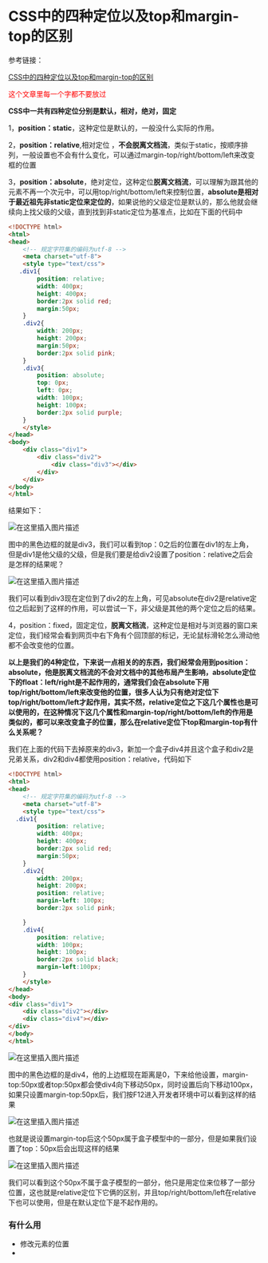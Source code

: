 # CSS中的四种定位以及top和margin-top的区别

参考链接：

[CSS中的四种定位以及top和margin-top的区别](https://blog.csdn.net/qq_40935723/article/details/100182374)

<span style="color:red">这个文章里每一个字都不要放过</span>

**CSS中一共有四种定位分别是默认，相对，绝对，固定**

1，**position：static**，这种定位是默认的，一般没什么实际的作用。

2，**position：relative**,相对定位 ，**不会脱离文档流**，类似于static，按顺序排列，一般设置也不会有什么变化，可以通过margin-top/right/bottom/left来改变框的位置

3，**position：absolute**，绝对定位，这种定位**脱离文档流**，可以理解为跟其他的元素不再一个次元中，可以用top/right/bottom/left来控制位置，**absolute是相对于最近祖先非static定位来定位的**，如果说他的父级定位是默认的，那么他就会继续向上找父级的父级，直到找到非static定位为基准点，比如在下面的代码中

```html
<!DOCTYPE html>
<html>
<head>
    <!-- 规定字符集的编码为utf-8 -->
    <meta charset="utf-8">
    <style type="text/css">
   .div1{
        position: relative;
        width: 400px;
        height: 400px;
        border:2px solid red;
        margin:50px;
    }
    .div2{
        width: 200px;
        height: 200px;
        margin:50px;
        border:2px solid pink;
    }
    .div3{
        position: absolute;
        top: 0px;
        left: 0px;
        width: 100px;
        height: 100px;
        border:2px solid purple;
    }
    </style>
</head>
<body>
	<div class="div1">
    	<div class="div2">
        	<div class="div3"></div>
    	</div>
	</div>
</body>
</html>

```

结果如下：

![在这里插入图片描述](https://img-blog.csdnimg.cn/2019090113183314.png?x-oss-process=image/watermark,type_ZmFuZ3poZW5naGVpdGk,shadow_10,text_aHR0cHM6Ly9ibG9nLmNzZG4ubmV0L3FxXzQwOTM1NzIz,size_16,color_FFFFFF,t_70)

图中的黑色边框的就是div3，我们可以看到top：0之后的位置在div1的左上角，但是div1是他父级的父级，但是我们要是给div2设置了position：relative之后会是怎样的结果呢？

![在这里插入图片描述](https://img-blog.csdnimg.cn/20190901132022335.png?x-oss-process=image/watermark,type_ZmFuZ3poZW5naGVpdGk,shadow_10,text_aHR0cHM6Ly9ibG9nLmNzZG4ubmV0L3FxXzQwOTM1NzIz,size_16,color_FFFFFF,t_70)

我们可以看到div3现在定位到了div2的左上角，可见absolute在div2是relative定位之后起到了这样的作用，可以尝试一下，非父级是其他的两个定位之后的结果。

4，position：fixed，固定定位，**脱离文档流**，这种定位是相对与浏览器的窗口来定位，我们经常会看到网页中右下角有个回顶部的标记，无论鼠标滑轮怎么滑动他都不会改变他的位置。

**以上是我们的4种定位，下来说一点相关的的东西，我们经常会用到position：absolute，他是脱离文档流的不会对文档中的其他布局产生影响，absolute定位下的float：left/right是不起作用的，通常我们会在absolute下用top/right/bottom/left来改变他的位置，很多人认为只有绝对定位下top/right/bottom/left才起作用，其实不然，relative定位之下这几个属性也是可以使用的，在这种情况下这几个属性和margin-top/right/bottom/left的作用是类似的，都可以来改变盒子的位置，那么在relative定位下top和margin-top有什么关系呢？**

我们在上面的代码下去掉原来的div3，新加一个盒子div4并且这个盒子和div2是兄弟关系，div2和div4都使用position：relative，代码如下

```html
<!DOCTYPE html>
<html>
<head>
    <!-- 规定字符集的编码为utf-8 -->
    <meta charset="utf-8">
    <style type="text/css">
  .div1{
        position: relative;
        width: 400px;
        height: 400px;
        border:2px solid red;
        margin:50px;
    }
    .div2{
        width: 200px;
        height: 200px;
        position: relative;
        margin-left: 100px;
        border:2px solid pink;

    }
    .div4{
        position: relative;
        width: 100px;
        height: 100px;
        border:2px solid black;
        margin-left:100px;
    }
    </style>
</head>
<body>
<div class="div1">
    <div class="div2"></div>
    <div class="div4"></div>
</div>
</body>
</html>

```

![在这里插入图片描述](https://img-blog.csdnimg.cn/20190901132535209.png?x-oss-process=image/watermark,type_ZmFuZ3poZW5naGVpdGk,shadow_10,text_aHR0cHM6Ly9ibG9nLmNzZG4ubmV0L3FxXzQwOTM1NzIz,size_16,color_FFFFFF,t_70)

图中的黑色边框的是div4，他的上边框现在距离是0，下来给他设置，margin-top:50px或者top:50px都会使div4向下移动50px，同时设置后向下移动100px，如果只设置margin-top:50px后，我们按F12进入开发者环境中可以看到这样的结果

![在这里插入图片描述](https://img-blog.csdnimg.cn/20190901132623220.png?x-oss-process=image/watermark,type_ZmFuZ3poZW5naGVpdGk,shadow_10,text_aHR0cHM6Ly9ibG9nLmNzZG4ubmV0L3FxXzQwOTM1NzIz,size_16,color_FFFFFF,t_70)

也就是说设置margin-top后这个50px属于盒子模型中的一部分，但是如果我们设置了top：50px后会出现这样的结果

![在这里插入图片描述](https://img-blog.csdnimg.cn/20190901132642105.png?x-oss-process=image/watermark,type_ZmFuZ3poZW5naGVpdGk,shadow_10,text_aHR0cHM6Ly9ibG9nLmNzZG4ubmV0L3FxXzQwOTM1NzIz,size_16,color_FFFFFF,t_70)

我们可以看到这个50px不属于盒子模型的一部分，他只是用定位来位移了一部分位置，这也就是relative定位下它俩的区别，并且top/right/bottom/left在relative下也可以使用，但是在默认定位下是不起作用的。

### 有什么用

- 修改元素的位置
- 